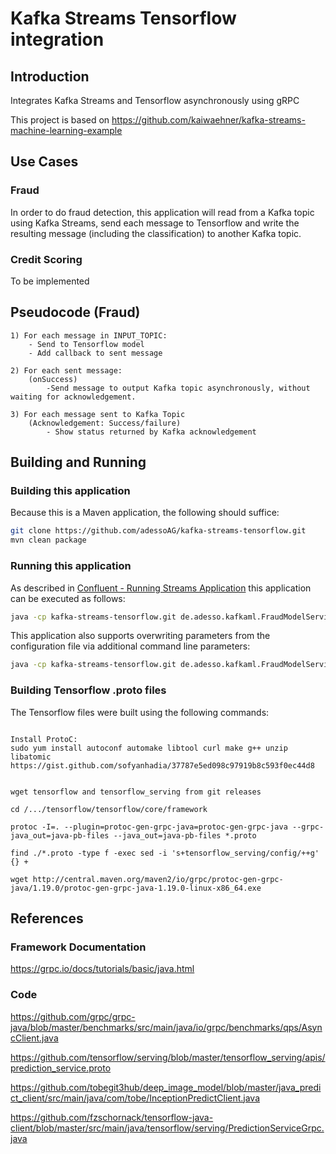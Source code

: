 # Kafka Streams Tensorflow integration

## Introduction

Integrates Kafka Streams and Tensorflow asynchronously using gRPC

This project is based on
https://github.com/kaiwaehner/kafka-streams-machine-learning-example

## Use Cases

### Fraud

In order to do fraud detection, this application will read from a Kafka topic using Kafka Streams, send each message to Tensorflow and write the resulting message (including the classification) to another Kafka topic.

### Credit Scoring
To be implemented

## Pseudocode (Fraud)

```
1) For each message in INPUT_TOPIC:
    - Send to Tensorflow model
    - Add callback to sent message

2) For each sent message:
    (onSuccess)
        -Send message to output Kafka topic asynchronously, without waiting for acknowledgement.

3) For each message sent to Kafka Topic
    (Acknowledgement: Success/failure)
        - Show status returned by Kafka acknowledgement
````

## Building and Running

### Building this application

Because this is a Maven application, the following should suffice:
```bash
git clone https://github.com/adessoAG/kafka-streams-tensorflow.git
mvn clean package
``` 

### Running this application

As described in [Confluent - Running Streams Application](https://docs.confluent.io/current/streams/developer-guide/running-app.html) this application can be executed as follows:
```bash
java -cp kafka-streams-tensorflow.git de.adesso.kafkaml.FraudModelServing test.fraud.properties
```
This application also supports overwriting parameters from the configuration file via additional command line parameters:
```bash
java -cp kafka-streams-tensorflow.git de.adesso.kafkaml.FraudModelServing test.fraud.properties tf.model.version=2.0
```
 

### Building Tensorflow .proto files

The Tensorflow files were built using the following commands:

```

Install ProtoC:
sudo yum install autoconf automake libtool curl make g++ unzip libatomic
https://gist.github.com/sofyanhadia/37787e5ed098c97919b8c593f0ec44d8


wget tensorflow and tensorflow_serving from git releases
 
cd /.../tensorflow/tensorflow/core/framework

protoc -I=. --plugin=protoc-gen-grpc-java=protoc-gen-grpc-java --grpc-java_out=java-pb-files --java_out=java-pb-files *.proto

find ./*.proto -type f -exec sed -i 's+tensorflow_serving/config/++g' {} +

wget http://central.maven.org/maven2/io/grpc/protoc-gen-grpc-java/1.19.0/protoc-gen-grpc-java-1.19.0-linux-x86_64.exe
```
## References

### Framework Documentation
https://grpc.io/docs/tutorials/basic/java.html

### Code
https://github.com/grpc/grpc-java/blob/master/benchmarks/src/main/java/io/grpc/benchmarks/qps/AsyncClient.java

https://github.com/tensorflow/serving/blob/master/tensorflow_serving/apis/prediction_service.proto

https://github.com/tobegit3hub/deep_image_model/blob/master/java_predict_client/src/main/java/com/tobe/InceptionPredictClient.java

https://github.com/fzschornack/tensorflow-java-client/blob/master/src/main/java/tensorflow/serving/PredictionServiceGrpc.java

 
